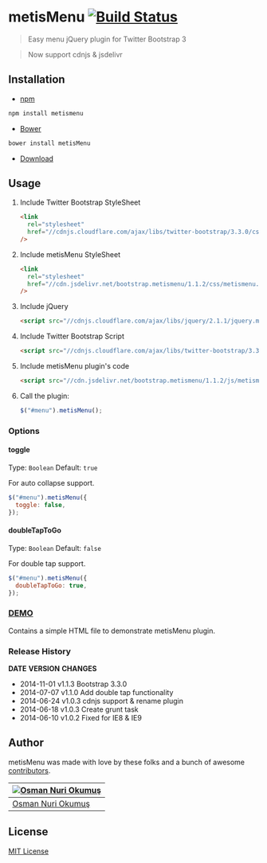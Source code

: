 # metisMenu [![Build Status](https://secure.travis-ci.org/onokumus/metisMenu.png?branch=master)](https://travis-ci.org/onokumus/metisMenu)

> Easy menu jQuery plugin for Twitter Bootstrap 3

> Now support cdnjs & jsdelivr

## Installation

- [npm](http://npmjs.org/)

```bash
npm install metismenu
```

- [Bower](http://bower.io)

```bash
bower install metisMenu
```

- [Download](https://github.com/onokumus/metisMenu/archive/master.zip)

## Usage

1. Include Twitter Bootstrap StyleSheet

   ```html
   <link
     rel="stylesheet"
     href="//cdnjs.cloudflare.com/ajax/libs/twitter-bootstrap/3.3.0/css/bootstrap.min.css"
   />
   ```

2. Include metisMenu StyleSheet

   ```html
   <link
     rel="stylesheet"
     href="//cdn.jsdelivr.net/bootstrap.metismenu/1.1.2/css/metismenu.min.css"
   />
   ```

3. Include jQuery

   ```html
   <script src="//cdnjs.cloudflare.com/ajax/libs/jquery/2.1.1/jquery.min.js"></script>
   ```

4. Include Twitter Bootstrap Script

   ```html
   <script src="//cdnjs.cloudflare.com/ajax/libs/twitter-bootstrap/3.3.0/js/bootstrap.min.js"></script>
   ```

5. Include metisMenu plugin's code

   ```html
   <script src="//cdn.jsdelivr.net/bootstrap.metismenu/1.1.2/js/metismenu.min.js"></script>
   ```

6. Call the plugin:

   ```javascript
   $("#menu").metisMenu();
   ```

### Options

#### toggle

Type: `Boolean`
Default: `true`

For auto collapse support.

```javascript
$("#menu").metisMenu({
  toggle: false,
});
```

#### doubleTapToGo

Type: `Boolean`
Default: `false`

For double tap support.

```javascript
$("#menu").metisMenu({
  doubleTapToGo: true,
});
```

### [DEMO](http://demo.onokumus.com/metisMenu/)

Contains a simple HTML file to demonstrate metisMenu plugin.

### Release History

**DATE** **VERSION** **CHANGES**

- 2014-11-01 v1.1.3 Bootstrap 3.3.0
- 2014-07-07 v1.1.0 Add double tap functionality
- 2014-06-24 v1.0.3 cdnjs support & rename plugin
- 2014-06-18 v1.0.3 Create grunt task
- 2014-06-10 v1.0.2 Fixed for IE8 & IE9

## Author

metisMenu was made with love by these folks and a bunch of awesome [contributors](https://github.com/onokumus/metisMenu/graphs/contributors).

| [![Osman Nuri Okumuş](https://0.gravatar.com/avatar/4fa374411129d6f574c33e4753ec402e?s=70)](http://onokumus.com) |
| ---------------------------------------------------------------------------------------------------------------- |
| [Osman Nuri Okumuş](http://onokumus.com)                                                                         |

## License

[MIT License](https://github.com/onokumus/metisMenu/blob/master/LICENSE)
